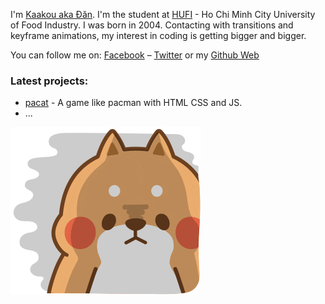 I'm [Kaakou aka Đăn](https://www.facebook.com/hiimdang18). I'm the student at [HUFI](https://www.facebook.com/TuyensinhHUFI) -  Ho Chi Minh City University of Food Industry. I was born in 2004. Contacting with transitions and keyframe animations, my interest in coding is getting bigger and bigger.

You can follow me on: [Facebook](https://www.facebook.com/hiimdang18/) – [Twitter](https://twitter.com/_hiimdang) or my [Github Web](https://hiimdang.github.io/hiimdang)

### Latest projects:
- [pacat](https://hiimdang.github.io/pacat/pacat) - A game like pacman with HTML CSS and JS.
- ...

[![hiimdang](tonton.gif)](https://hiimdang.github.io/hiimdang) 
